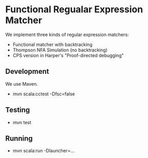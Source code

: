 # Functional Regualar Expression Matcher #

We implement three kinds of regular expression matchers:

* Functional matcher with backtracking
* Thompson NFA Simulation (no backtracking)
* CPS version in Harper's "Proof-directed debugging"

## Development ##

We use Maven.

* mvn scala:cctest -Dfsc=false

## Testing ##

* mvn test

## Running ##

* mvn scala:run -Dlauncher=...
